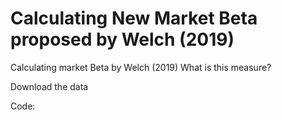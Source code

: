 # Calculating New Market Beta proposed by Welch (2019)
Calculating market Beta by Welch (2019)
What is this measure?

Download the data

Code: 

